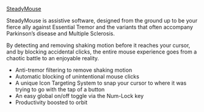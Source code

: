[SteadyMouse](https://www.steadymouse.com/)

SteadyMouse is assistive software, designed from the ground up to be your fierce ally against Essential Tremor and the variants that often accompany Parkinson’s disease and Multiple Sclerosis.


By detecting and removing shaking motion before it reaches your cursor, and by blocking accidental clicks, the entire mouse experience goes from a chaotic battle to an enjoyable reality.


- Anti-tremor filtering to remove shaking motion
- Automatic blocking of unintentional mouse clicks
- A unique Icon Targeting System to snap your cursor to where it was trying to go with the tap of a button
- An easy global on/off toggle via the Num-Lock key
- Productivity boosted to orbit